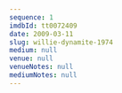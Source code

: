 ```yaml
---
sequence: 1
imdbId: tt0072409
date: 2009-03-11
slug: willie-dynamite-1974
medium: null
venue: null
venueNotes: null
mediumNotes: null
---
```


